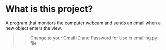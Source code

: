 # What is this project?

A program that monitors the computer webcam and sends an email when a new object enters the view.


>> Change to your Gmail ID and Password for Use in emailing.py file

